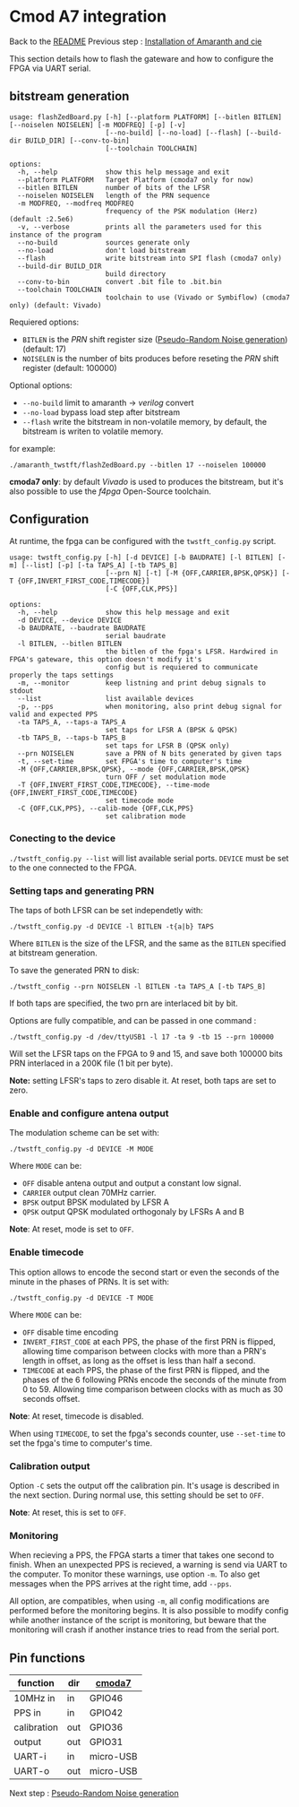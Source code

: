 # Cmod A7 integration
Back to the [README](../README.md)
Previous step : [Installation of Amaranth and cie](00_Installation.md)

This section details how to flash the gateware and how to configure the FPGA via UART serial.

## bitstream generation

```
usage: flashZedBoard.py [-h] [--platform PLATFORM] [--bitlen BITLEN] [--noiselen NOISELEN] [-m MODFREQ] [-p] [-v]
                        [--no-build] [--no-load] [--flash] [--build-dir BUILD_DIR] [--conv-to-bin]
                        [--toolchain TOOLCHAIN]

options:
  -h, --help            show this help message and exit
  --platform PLATFORM   Target Platform (cmoda7 only for now)
  --bitlen BITLEN       number of bits of the LFSR
  --noiselen NOISELEN   length of the PRN sequence
  -m MODFREQ, --modfreq MODFREQ
                        frequency of the PSK modulation (Herz) (default :2.5e6)
  -v, --verbose         prints all the parameters used for this instance of the program
  --no-build            sources generate only
  --no-load             don't load bitstream
  --flash               write bitstream into SPI flash (cmoda7 only)
  --build-dir BUILD_DIR
                        build directory
  --conv-to-bin         convert .bit file to .bit.bin
  --toolchain TOOLCHAIN
                        toolchain to use (Vivado or Symbiflow) (cmoda7 only) (default: Vivado)
```


Requiered options:
- `BITLEN` is the *PRN* shift register size ([Pseudo-Random Noise generation](02_PRN.md)) (default: 17)
- `NOISELEN` is the number of bits produces before reseting the *PRN* shift register (default: 100000)

Optional options:
- `--no-build` limit to amaranth -> *verilog* convert
- `--no-load` bypass load step after bitstream
- `--flash` write the bitstream in non-volatile memory, by default, the bitstream is writen to volatile memory.

for example:
```
./amaranth_twstft/flashZedBoard.py --bitlen 17 --noiselen 100000
```

**cmoda7 only**: by default *Vivado* is used to produces the bitstream, but it's
also possible to use the *f4pga* Open-Source toolchain.

## Configuration

At runtime, the fpga can be configured with the `twstft_config.py` script.

```
usage: twstft_config.py [-h] [-d DEVICE] [-b BAUDRATE] [-l BITLEN] [-m] [--list] [-p] [-ta TAPS_A] [-tb TAPS_B]
                        [--prn N] [-t] [-M {OFF,CARRIER,BPSK,QPSK}] [-T {OFF,INVERT_FIRST_CODE,TIMECODE}]
                        [-C {OFF,CLK,PPS}]

options:
  -h, --help            show this help message and exit
  -d DEVICE, --device DEVICE
  -b BAUDRATE, --baudrate BAUDRATE
                        serial baudrate
  -l BITLEN, --bitlen BITLEN
                        the bitlen of the fpga's LFSR. Hardwired in FPGA's gateware, this option doesn't modify it's
                        config but is requiered to communicate properly the taps settings
  -m, --monitor         keep listning and print debug signals to stdout
  --list                list available devices
  -p, --pps             when monitoring, also print debug signal for valid and expected PPS
  -ta TAPS_A, --taps-a TAPS_A
                        set taps for LFSR A (BPSK & QPSK)
  -tb TAPS_B, --taps-b TAPS_B
                        set taps for LFSR B (QPSK only)
  --prn NOISELEN        save a PRN of N bits generated by given taps
  -t, --set-time        set FPGA's time to computer's time
  -M {OFF,CARRIER,BPSK,QPSK}, --mode {OFF,CARRIER,BPSK,QPSK}
                        turn OFF / set modulation mode
  -T {OFF,INVERT_FIRST_CODE,TIMECODE}, --time-mode {OFF,INVERT_FIRST_CODE,TIMECODE}
                        set timecode mode
  -C {OFF,CLK,PPS}, --calib-mode {OFF,CLK,PPS}
                        set calibration mode
```

### Conecting to the device

`./twstft_config.py --list` will list available serial ports.
`DEVICE` must be set to the one connected to the FPGA.

### Setting taps and generating PRN

The taps of both LFSR can be set independetly with:
```
./twstft_config.py -d DEVICE -l BITLEN -t{a|b} TAPS
```
Where `BITLEN` is the size of the LFSR, and the same as the `BITLEN` specified at bitstream generation.

To save the generated PRN to disk:
```
./twstft_config --prn NOISELEN -l BITLEN -ta TAPS_A [-tb TAPS_B]
```
If both taps are specified, the two prn are interlaced bit by bit.

Options are fully compatible, and can be passed in one command :
```
./twstft_config.py -d /dev/ttyUSB1 -l 17 -ta 9 -tb 15 --prn 100000
```
Will set the LFSR taps on the FPGA to 9 and 15, and save both 100000 bits PRN interlaced in a 200K file (1 bit per byte).

**Note:** setting LFSR's taps to zero disable it. At reset, both taps are set to zero.

### Enable and configure antena output

The modulation scheme can be set with:
```
./twstft_config.py -d DEVICE -M MODE
```

Where `MODE` can be:
 - `OFF` disable antena output and output a constant low signal.
 - `CARRIER` output clean 70MHz carrier.
 - `BPSK` output BPSK modulated by LFSR A
 - `QPSK` output QPSK modulated orthogonaly by LFSRs A and B

**Note**: At reset, mode is set to `OFF`.

### Enable timecode

This option allows to encode the second start or even the seconds of the minute in the phases of PRNs.
It is set with:
```
./twstft_config.py -d DEVICE -T MODE
```

Where `MODE` can be:
 - `OFF` disable time encoding
 - `INVERT_FIRST_CODE` at each PPS, the phase of the first PRN is flipped, allowing time comparison between clocks with more than a PRN's length in offset, as long as the offset is less than half a second.
 - `TIMECODE` at each PPS, the phase of the first PRN is flipped, and the phases of the 6 following PRNs encode the seconds of the minute from 0 to 59. Allowing time comparison between clocks with as much as 30 seconds offset.

 **Note**: At reset, timecode is disabled.

When using `TIMECODE`, to set the fpga's seconds counter, use `--set-time` to set the fpga's time to computer's time.

### Calibration output

Option `-C` sets the output off the calibration pin. It's usage is described in the next section. During normal use, this setting should be set to `OFF`.

**Note**: At reset, this is set to `OFF`.

### Monitoring

When recieving a PPS, the FPGA starts a timer that takes one second to finish. When an unexpected PPS is recieved, a warning is send via UART to the computer.
To monitor these warnings, use option `-m`. To also get messages when the PPS arrives at the right time, add `--pps`.

All option, are compatibles, when using `-m`, all config modifications are performed before the monitoring begins.
It is also possible to modify config while another instance of the script is monitoring, but beware that the monitoring will crash if another instance tries to read from the serial port.


## Pin functions


| function              | dir | <a href="https://digilent.com/reference/programmable-logic/cmod-a7/reference-manual">cmoda7</a> |
|-----------------------|-----|--------|
| 10MHz in              | in  | GPIO46 |
| PPS in                | in  | GPIO42 |
| calibration           | out | GPIO36 |
| output                | out | GPIO31 |
| UART-i                | in  | micro-USB |
| UART-o                | out | micro-USB |

Next step : [Pseudo-Random Noise generation](02_PRN.md)
